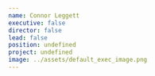 ```yaml
---
name: Connor Leggett
executive: false
director: false
lead: false
position: undefined
project: undefined
image: ../assets/default_exec_image.png
---
```

